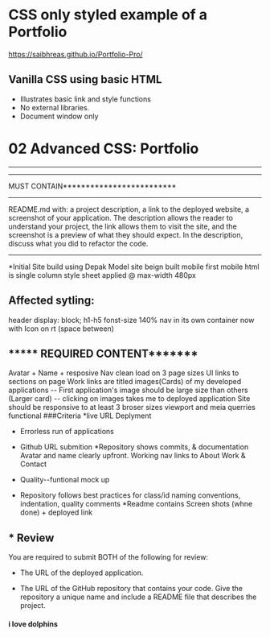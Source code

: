 # CSS only styled example of a Portfolio

https://saibhreas.github.io/Portfolio-Pro/

## Vanilla CSS using basic HTML

  * Illustrates basic link and style functions
  * No external libraries.
  * Document window only




# 02 Advanced CSS: Portfolio









*******************************************
**********************************************
MUST CONTAIN*************************

**************************************
README.md with:
   a project description, 
   a link to the deployed website, 
   a screenshot of your application. 
    The description allows the reader to understand your project, the link allows them to visit the site, and the screenshot is a preview of what they should expect. In the description, discuss what you did to refactor the code.


**************************************
*Initial Site build using Depak Model
site beign built mobile first
mobile html is single column
  style sheet applied @ max-width 480px
##  Affected sytling:
header display: block;
h1-h5 fonst-size 140%
nav in its own container now with Icon on rt
 (space between)

## ***** REQUIRED CONTENT*******
  Avatar + Name + resposive Nav clean load on 3 page sizes
  UI links to sections on page
    Work links are titled images(Cards) of my developed applications
    -- First application's image should be large size than others (Larger card)
        -- clicking on images takes me to deployed application
  Site should be responsive to at least 3 broser sizes
    viewport and meia querries functional
###Criteria
*live URL Deplyment
* Errorless run of applications
* Github URL submition
*Repository shows commits, & documentation
  Avatar and name clearly upfront.
  Working nav links to About Work & Contact

* Quality--funtional mock up
* Repository follows best practices for class/id naming conventions, indentation, quality comments
*Readme contains Screen shots (whne done) + deployed link

## * Review
You are required to submit BOTH of the following for review:

* The URL of the deployed application.

* The URL of the GitHub repository that contains your code. Give the repository a unique name and include a README file that describes the project.
#### i love dolphins
 